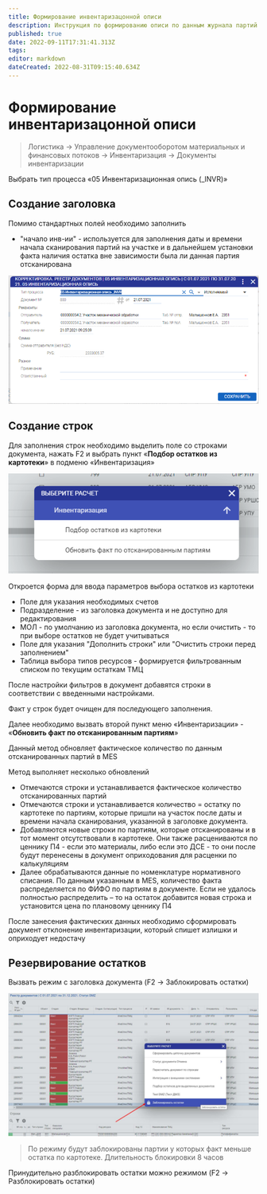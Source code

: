 ```yaml
---
title: Формирование инвентаризацонной описи
description: Инструкция по формированию описи по данным журнала партий инвентаризации
published: true
date: 2022-09-11T17:31:41.313Z
tags: 
editor: markdown
dateCreated: 2022-08-31T09:15:40.634Z
---
```


# Формирование инвентаризацонной описи

>Логистика → Управление документооборотом материальных и финансовых потоков → Инвентаризация → Документы инвентаризации

Выбрать тип процесса «05 Инвентаризационная опись (\_INVR)»

## Создание заголовка

Помимо стандартных полей необходимо заполнить

* "начало инв-ии" - используется для заполнения даты и времени начала сканирования партий на участке и в дальнейшем установки факта наличия остатка вне зависимости была ли данная партия отсканирована

![](<../../../assets/0 (97).png>)

## Создание строк

Для заполнения строк необходимо выделить поле со строками документа, нажать F2 и выбрать пункт «**Подбор остатков из картотеки**» в подменю «Инвентаризация»

![](<../../../assets/1 (103).png>)

Откроется форма для ввода параметров выбора остатков из картотеки

* Поле для указания необходимых счетов&#x20;
* Подразделение - из заголовка документа и не доступно для редактирования&#x20;
* МОЛ - по умолчанию из заголовка документа, но если очистить - то при выборе остатков не будет учитываться&#x20;
* Поле для указания "Дополнить строки" или "Очистить строки перед заполнением"&#x20;
* Таблица выбора типов ресурсов - формируется фильтрованным списком по текущим остаткам ТМЦ&#x20;

После настройки фильтров в документ добавятся строки в соответствии с введенными настройками.

Факт у строк будет очищен для последующего заполнения.

Далее необходимо вызвать второй пункт меню «Инвентаризации» - «**Обновить факт по отсканированным партиям**»

Данный метод обновляет фактическое количество по данным отсканированных партий в MES&#x20;

Метод выполняет несколько обновлений&#x20;

* Отмечаются строки и устанавливается фактическое количество отсканированных партий&#x20;
* Отмечаются строки и устанавливается количество = остатку по картотеке по партиям, которые пришли на участок после даты и времени начала сканирования, указанной в заголовке документа.&#x20;
* Добавляются новые строки по партиям, которые отсканированы и в тот момент отсутствовали в картотеке. Они также расцениваются по ценнику П4 - если это материалы, либо если это ДСЕ - то они после будут перенесены в документ оприходования для расценки по калькуляциям&#x20;
* Далее обрабатываются данные по номенклатуре нормативного списания. По данным указанным в MES, количество факта распределяется по ФИФО по партиям в документе. Если не удалось полностью распределить – то на остаток добавится новая строка и установится цена по плановому ценнику П4

После занесения фактических данных необходимо сформировать документ отклонение инвентаризации, который спишет излишки и оприходует недостачу

## Резервирование остатков

Вызвать режим с заголовка документа (F2 -> Заблокировать остатки)

![](<../../../assets/image (55).png>)

>По режиму будут заблокированы партии у которых факт меньше остатка по картотеке. Длительность блокировки 8 часов

Принудительно разблокировать остатки можно режимом (F2 -> Разблокировать остатки)

